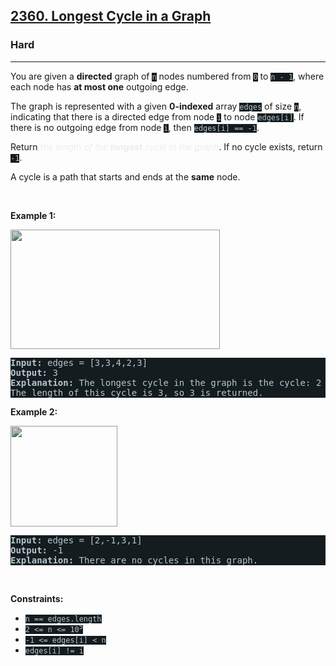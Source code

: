 <h2><a href="https://leetcode.com/problems/longest-cycle-in-a-graph/">2360. Longest Cycle in a Graph</a></h2><h3>Hard</h3><hr><div><p>You are given a <strong>directed</strong> graph of <code style="background-color: rgb(20, 28, 32) !important; color: rgb(183, 198, 205) !important;">n</code> nodes numbered from <code style="background-color: rgb(20, 28, 32) !important; color: rgb(183, 198, 205) !important;">0</code> to <code style="background-color: rgb(20, 28, 32) !important; color: rgb(183, 198, 205) !important;">n - 1</code>, where each node has <strong>at most one</strong> outgoing edge.</p>

<p>The graph is represented with a given <strong>0-indexed</strong> array <code style="background-color: rgb(20, 28, 32) !important; color: rgb(183, 198, 205) !important;">edges</code> of size <code style="background-color: rgb(20, 28, 32) !important; color: rgb(183, 198, 205) !important;">n</code>, indicating that there is a directed edge from node <code style="background-color: rgb(20, 28, 32) !important; color: rgb(183, 198, 205) !important;">i</code> to node <code style="background-color: rgb(20, 28, 32) !important; color: rgb(183, 198, 205) !important;">edges[i]</code>. If there is no outgoing edge from node <code style="background-color: rgb(20, 28, 32) !important; color: rgb(183, 198, 205) !important;">i</code>, then <code style="background-color: rgb(20, 28, 32) !important; color: rgb(183, 198, 205) !important;">edges[i] == -1</code>.</p>

<p>Return <em style="color: rgb(234, 238, 241) !important;">the length of the <strong>longest</strong> cycle in the graph</em>. If no cycle exists, return <code style="background-color: rgb(20, 28, 32) !important; color: rgb(183, 198, 205) !important;">-1</code>.</p>

<p>A cycle is a path that starts and ends at the <strong>same</strong> node.</p>

<p>&nbsp;</p>
<p><strong class="example">Example 1:</strong></p>
<img alt="" src="https://assets.leetcode.com/uploads/2022/06/08/graph4drawio-5.png" style="width: 335px; height: 191px; filter: saturate(0.9) brightness(0.8);">
<pre style="background-color: rgb(20, 28, 32) !important; color: rgb(182, 198, 206) !important;"><strong>Input:</strong> edges = [3,3,4,2,3]
<strong>Output:</strong> 3
<strong>Explanation:</strong> The longest cycle in the graph is the cycle: 2 -&gt; 4 -&gt; 3 -&gt; 2.
The length of this cycle is 3, so 3 is returned.
</pre>

<p><strong class="example">Example 2:</strong></p>
<img alt="" src="https://assets.leetcode.com/uploads/2022/06/07/graph4drawio-1.png" style="width: 171px; height: 161px; filter: saturate(0.9) brightness(0.8);">
<pre style="background-color: rgb(20, 28, 32) !important; color: rgb(182, 198, 206) !important;"><strong>Input:</strong> edges = [2,-1,3,1]
<strong>Output:</strong> -1
<strong>Explanation:</strong> There are no cycles in this graph.
</pre>

<p>&nbsp;</p>
<p><strong>Constraints:</strong></p>

<ul>
	<li><code style="background-color: rgb(20, 28, 32) !important; color: rgb(183, 198, 205) !important;">n == edges.length</code></li>
	<li><code style="background-color: rgb(20, 28, 32) !important; color: rgb(183, 198, 205) !important;">2 &lt;= n &lt;= 10<sup>5</sup></code></li>
	<li><code style="background-color: rgb(20, 28, 32) !important; color: rgb(183, 198, 205) !important;">-1 &lt;= edges[i] &lt; n</code></li>
	<li><code style="background-color: rgb(20, 28, 32) !important; color: rgb(183, 198, 205) !important;">edges[i] != i</code></li>
</ul>
</div>